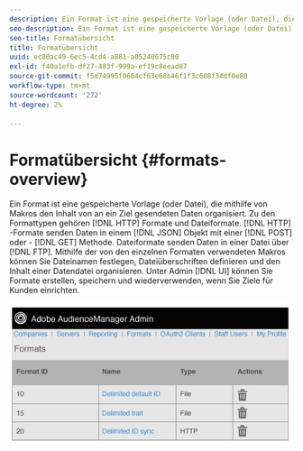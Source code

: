 ```yaml
---
description: Ein Format ist eine gespeicherte Vorlage (oder Datei), die mithilfe von Makros den Inhalt von an ein Ziel gesendeten Daten organisiert. Zu den Formattypen gehören HTTP-Formate und Dateiformate. HTTP-Formate senden Daten mit einer POST oder GET in ein JSON-Objekt. Dateiformate senden Daten per FTP in einer Datei. Mithilfe der von den einzelnen Formaten verwendeten Makros können Sie Dateinamen festlegen, Dateiüberschriften definieren und den Inhalt einer Datendatei organisieren. In der Admin-Benutzeroberfläche können Sie beim Einrichten von Zielen für Kunden Formate erstellen, speichern und wiederverwenden.
seo-description: Ein Format ist eine gespeicherte Vorlage (oder Datei), die mithilfe von Makros den Inhalt von an ein Ziel gesendeten Daten organisiert. Zu den Formattypen gehören HTTP-Formate und Dateiformate. HTTP-Formate senden Daten mit einer POST oder GET in ein JSON-Objekt. Dateiformate senden Daten per FTP in einer Datei. Mithilfe der von den einzelnen Formaten verwendeten Makros können Sie Dateinamen festlegen, Dateiüberschriften definieren und den Inhalt einer Datendatei organisieren. In der Admin-Benutzeroberfläche können Sie beim Einrichten von Zielen für Kunden Formate erstellen, speichern und wiederverwenden.
seo-title: Formatübersicht
title: Formatübersicht
uuid: ec80ac49-6ec5-4cd4-a881-a05240675c00
exl-id: f40a1efb-df27-483f-999a-ef19c8eead87
source-git-commit: f5d74995f0664cf63e68b46f1f3c608f34df0e80
workflow-type: tm+mt
source-wordcount: '272'
ht-degree: 2%

---
```


# Formatübersicht {#formats-overview}

Ein Format ist eine gespeicherte Vorlage (oder Datei), die mithilfe von Makros den Inhalt von an ein Ziel gesendeten Daten organisiert. Zu den Formattypen gehören [!DNL HTTP] Formate und Dateiformate. [!DNL HTTP] -Formate senden Daten in einem  [!DNL JSON] Objekt mit einer  [!DNL POST] oder - [!DNL GET] Methode. Dateiformate senden Daten in einer Datei über [!DNL FTP]. Mithilfe der von den einzelnen Formaten verwendeten Makros können Sie Dateinamen festlegen, Dateiüberschriften definieren und den Inhalt einer Datendatei organisieren. Unter Admin [!DNL UI] können Sie Formate erstellen, speichern und wiederverwenden, wenn Sie Ziele für Kunden einrichten.

![](assets/formats.png)
